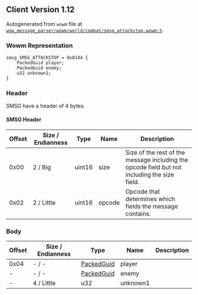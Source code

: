 ## Client Version 1.12

Autogenerated from `wowm` file at [`wow_message_parser/wowm/world/combat/smsg_attackstop.wowm:3`](https://github.com/gtker/wow_messages/tree/main/wow_message_parser/wowm/world/combat/smsg_attackstop.wowm#L3).

### Wowm Representation
```rust,ignore
smsg SMSG_ATTACKSTOP = 0x0144 {
    PackedGuid player;
    PackedGuid enemy;
    u32 unknown1;
}
```
### Header
SMSG have a header of 4 bytes.

#### SMSG Header
| Offset | Size / Endianness | Type   | Name   | Description |
| ------ | ----------------- | ------ | ------ | ----------- |
| 0x00   | 2 / Big           | uint16 | size   | Size of the rest of the message including the opcode field but not including the size field.|
| 0x02   | 2 / Little        | uint16 | opcode | Opcode that determines which fields the message contains.|
### Body
| Offset | Size / Endianness | Type | Name | Description |
| ------ | ----------------- | ---- | ---- | ----------- |
| 0x04 | - / - | [PackedGuid](../spec/packed-guid.md) | player |  |
| - | - / - | [PackedGuid](../spec/packed-guid.md) | enemy |  |
| - | 4 / Little | u32 | unknown1 |  |
